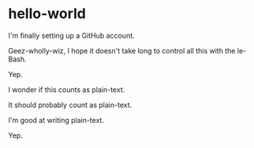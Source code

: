# hello-world

I'm finally setting up a GitHub account.

Geez-wholly-wiz, I hope it doesn't take long to control all this with the le-Bash.

Yep.

I wonder if this counts as plain-text.

It should probably count as plain-text.



I'm good at writing plain-text.

Yep.
